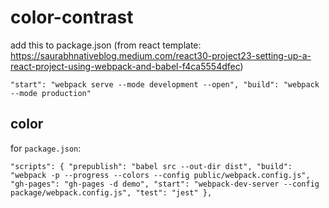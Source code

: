 # color-contrast

add this to package.json (from react template: https://saurabhnativeblog.medium.com/react30-project23-setting-up-a-react-project-using-webpack-and-babel-f4ca5554dfec)

  `"start": "webpack serve --mode development --open",
  "build": "webpack --mode production"`
  
  
## color

for `package.json`: 

`
"scripts": {
		"prepublish": "babel src --out-dir dist",
		"build": "webpack -p --progress --colors --config public/webpack.config.js",
		"gh-pages": "gh-pages -d demo",
		"start": "webpack-dev-server --config package/webpack.config.js",
		"test": "jest"
},
`